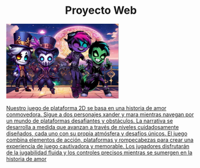 <h1 align="center">Proyecto Web</h1>
<p align="justify">
  <a href="" rel="noopener">
 <img width=300px height=200px src=Principalapp/static/img/1.png
</p>

Nuestro juego de plataforma 2D se basa en una historia de amor conmovedora. Sigue a dos personajes xander y mara mientras navegan por un mundo de plataformas desafiantes y obstáculos. La narrativa se desarrolla a medida que avanzan a través de niveles cuidadosamente diseñados, cada uno con su propia atmósfera y desafíos únicos.
El juego combina elementos de acción, plataformas y rompecabezas para crear una experiencia de juego cautivadora y memorable. Los jugadores disfrutarán de la jugabilidad fluida y los controles precisos mientras se sumergen en la historia de amor
 
